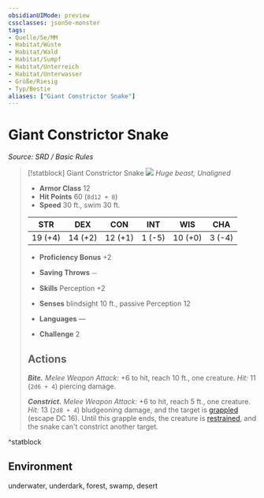 ```yaml
---
obsidianUIMode: preview
cssclasses: json5e-monster
tags:
- Quelle/5e/MM
- Habitat/Wüste
- Habitat/Wald
- Habitat/Sumpf
- Habitat/Unterreich
- Habitat/Unterwasser
- Größe/Riesig
- Typ/Bestie
aliases: ["Giant Constrictor Snake"]
---
```

# Giant Constrictor Snake
*Source: SRD / Basic Rules*  

> [!statblock] Giant Constrictor Snake
> ![](compendium/bestiary/beast/token/giant-constrictor-snake.png#token)
> *Huge beast, Unaligned*
> 
> - **Armor Class** 12 
> - **Hit Points** 60 (`8d12 + 8`)
> - **Speed** 30 ft., swim 30 ft.
> 
> |STR|DEX|CON|INT|WIS|CHA|
> |:---:|:---:|:---:|:---:|:---:|:---:|
> |19 (+4)|14 (+2)|12 (+1)| 1 (-5)|10 (+0)| 3 (-4)|
> 
> - **Proficiency Bonus** +2
> - **Saving Throws** ⏤
> - **Skills** Perception +2
> - **Senses** blindsight 10 ft., passive Perception 12
> 
> - **Languages** —
> - **Challenge** 2
> 
> ## Actions
> 
> ***Bite.*** *Melee Weapon Attack:* +6 to hit, reach 10 ft., one creature. *Hit:* 11 (`2d6 + 4`) piercing damage.
> 
> ***Constrict.*** *Melee Weapon Attack:* +6 to hit, reach 5 ft., one creature. *Hit:* 13 (`2d8 + 4`) bludgeoning damage, and the target is [grappled](rules/conditions.md#grappled) (escape DC 16). Until this grapple ends, the creature is [restrained](rules/conditions.md#restrained), and the snake can't constrict another target.
^statblock

## Environment

underwater, underdark, forest, swamp, desert